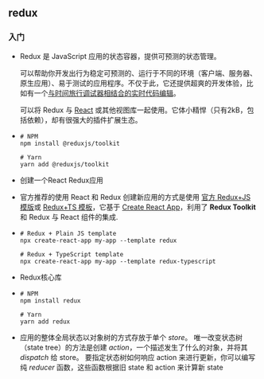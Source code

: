 ## redux

### 入门

+ Redux 是 JavaScript 应用的状态容器，提供可预测的状态管理。

  可以帮助你开发出行为稳定可预测的、运行于不同的环境（客户端、服务器、原生应用）、易于测试的应用程序。不仅于此，它还提供超爽的开发体验，比如有一个[与时间旅行调试器相结合的实时代码编辑](https://github.com/reduxjs/redux-devtools)。

  可以将 Redux 与 [React](https://reactjs.org/) 或其他视图库一起使用。它体小精悍（只有2kB，包括依赖），却有很强大的插件扩展生态。

+ ````
  # NPM
  npm install @reduxjs/toolkit

  # Yarn
  yarn add @reduxjs/toolkit
  ````

+ 创建一个React Redux应用

+ 官方推荐的使用 React 和 Redux 创建新应用的方式是使用 [官方 Redux+JS 模版](https://github.com/reduxjs/cra-template-redux)或 [Redux+TS 模板](https://github.com/reduxjs/cra-template-redux-typescript)，它基于 [Create React App](https://github.com/facebook/create-react-app)，利用了 **Redux Toolkit** 和 Redux 与 React 组件的集成.

+ ```
  # Redux + Plain JS template
  npx create-react-app my-app --template redux

  # Redux + TypeScript template
  npx create-react-app my-app --template redux-typescript
  ```

+ Redux核心库

+ ```
  # NPM
  npm install redux

  # Yarn
  yarn add redux
  ```

+ 应用的整体全局状态以对象树的方式存放于单个 *store*。 唯一改变状态树（state tree）的方法是创建 *action*，一个描述发生了什么的对象，并将其 *dispatch* 给 store。 要指定状态树如何响应 action 来进行更新，你可以编写纯 *reducer* 函数，这些函数根据旧 state 和 action 来计算新 state